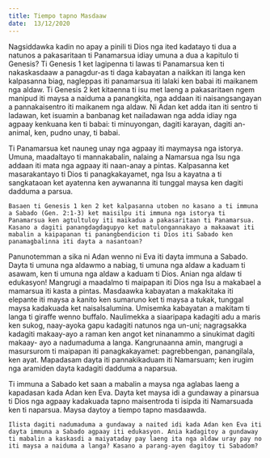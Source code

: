 ```yaml
---
title: Tiempo tapno Masdaaw
date:  13/12/2020
---
```


Nagsiddawka kadin no apay a pinili ti Dios nga ited kadatayo ti dua a natunos a pakasaritaan ti Panamarsua idiay umuna a dua a kapitulo ti Genesis? Ti Genesis 1 ket lagipenna ti lawas ti Panamarsua ken ti nakaskasdaaw a panagdur-as ti daga kabayatan a naikkan iti langa ken kalpasanna biag, nagleppas iti panamarsua iti lalaki ken babai iti maikanem nga aldaw. Ti Genesis 2 ket kitaenna ti isu met laeng a pakasaritaen ngem manipud iti maysa a naiduma a panangkita, nga addaan iti naisangsangayan a pannakaisentro iti maikanem nga aldaw. Ni Adan ket adda itan iti sentro ti ladawan, ket isuamin a banbanag ket nailadawan nga adda idiay nga agpaay kenkuana ken ti babai: ti minuyongan, dagiti karayan, dagiti an-animal, ken, pudno unay, ti babai.

Ti Panamarsua ket nauneg unay nga agpaay iti maymaysa nga istorya. Umuna, maadaltayo ti mannakabalin, nalaing a Namarsua nga Isu nga addaan iti mata nga agpaay iti naan-anay a pintas. Kalpasanna ket masarakantayo ti Dios ti panagkakayamet, nga Isu a kayatna a ti sangkataoan ket ayatenna ken aywananna iti tunggal maysa ken dagiti dadduma a parsua.

`Basaen ti Genesis 1 ken 2 ket kalpasanna utoben no kasano a ti immuna a Sabado (Gen. 2:1-3) ket maisilpu iti immuna nga istorya ti Panamarsua ken agtultuloy iti maikadua a pakasaritaan ti Panamarsua. Kasano a dagiti panangdagdagupyo ket matulongannakayo a makaawat iti mabalin a kaipapanan ti panangbendicion ti Dios iti Sabado ken panamagbalinna iti dayta a nasantoan?`

Panunotemman a sika ni Adan wenno ni Eva iti dayta immuna a Sabado. Dayta ti umuna nga aldawmo a nabiag, ti umuna nga aldaw a kaduam ti asawam, ken ti umuna nga aldaw a kaduam ti Dios. Anian nga aldaw ti edukasyon! Mangrugi a maadalmo ti maipapan iti Dios nga Isu a makabael a mamarsua iti kasta a pintas. Masdaawka kabayatan a makakitaka iti elepante iti maysa a kanito ken sumaruno ket ti maysa a tukak, tunggal maysa kadakuada ket naisalsalumina. Umisemka kabayatan a makitam ti langa ti giraffe wenno buffalo. Naulimekka a siаaripapa kadagiti adu a maris ken sukog, naay-ayoka gapu kadagiti natunos nga un-uni; nagragsakka kadagiti makaay-ayo a raman ken angot ket ninanammo a sinukimat dagiti makaay- ayo a nadumaduma a langa. Kangrunaanna amin, mangrugi a masursurom ti maipapan iti panagkakayamet: pagrebbengan, panangilala, ken ayat. Mapadasam dayta iti pannakikaduam iti Namarsuam; ken irugim nga aramiden dayta kadagiti dadduma a naparsua.

Ti immuna a Sabado ket saan a mabalin a maysa nga aglabas laeng a kapadasan kada Adan ken Eva. Dayta ket maysa idi a gundaway a pinarsua ti Dios nga agpaay kadakuada tapno maisentroda ti isipda iti Namarsuada ken ti naparsua. Maysa daytoy a tiempo tapno masdaawda.

`Ilista dagiti nadumaduma a gundaway a naited idi kada Adan ken Eva iti dayta immuna a Sabado agpaay iti edukasyon. Ania kadagitoy a gundaway ti mabalin a kaskasdi a maiyataday pay laeng ita nga aldaw uray pay no iti maysa a naiduma a langa? Kasano a parang-ayen dagitoy ti Sabadom?`